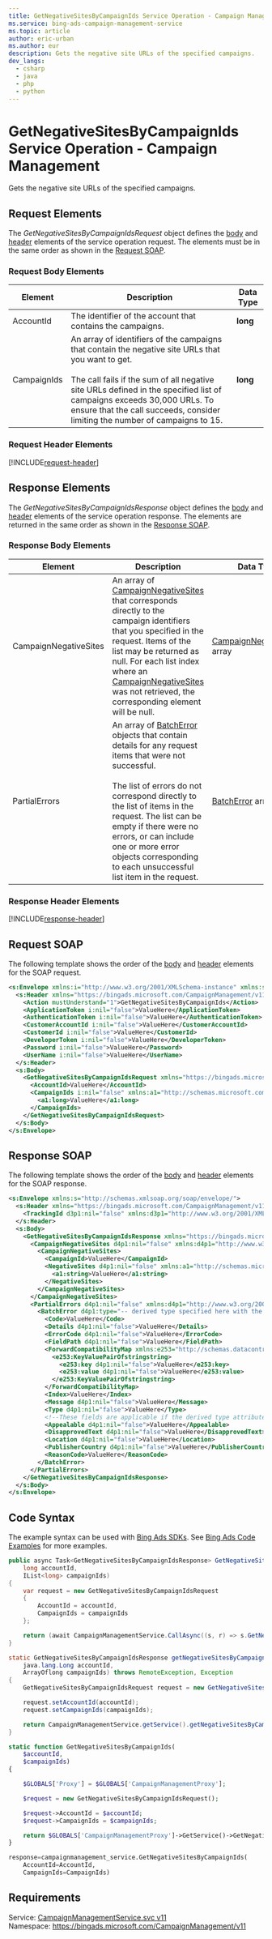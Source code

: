 ```yaml
---
title: GetNegativeSitesByCampaignIds Service Operation - Campaign Management
ms.service: bing-ads-campaign-management-service
ms.topic: article
author: eric-urban
ms.author: eur
description: Gets the negative site URLs of the specified campaigns.
dev_langs: 
  - csharp
  - java
  - php
  - python
---
```

# GetNegativeSitesByCampaignIds Service Operation - Campaign Management
Gets the negative site URLs of the specified campaigns.

## <a name="request"></a>Request Elements
The *GetNegativeSitesByCampaignIdsRequest* object defines the [body](#request-body) and [header](#request-header) elements of the service operation request. The elements must be in the same order as shown in the [Request SOAP](#request-soap). 

### <a name="request-body"></a>Request Body Elements

|Element|Description|Data Type|
|-----------|---------------|-------------|
|<a name="accountid"></a>AccountId|The identifier of the account that contains the campaigns.|**long**|
|<a name="campaignids"></a>CampaignIds|An array of identifiers of the campaigns that contain the negative site URLs that you want to get.<br /><br />The call fails if the sum of all negative site URLs defined in the specified list of campaigns exceeds 30,000 URLs. To ensure that the call succeeds, consider limiting the number of campaigns to 15.|**long**|

### <a name="request-header"></a>Request Header Elements
[!INCLUDE[request-header](./includes/request-header.md)]

## <a name="response"></a>Response Elements
The *GetNegativeSitesByCampaignIdsResponse* object defines the [body](#response-body) and [header](#response-header) elements of the service operation response. The elements are returned in the same order as shown in the [Response SOAP](#response-soap).

### <a name="response-body"></a>Response Body Elements

|Element|Description|Data Type|
|-----------|---------------|-------------|
|<a name="campaignnegativesites"></a>CampaignNegativeSites|An array of [CampaignNegativeSites](../campaign-management-service/campaignnegativesites.md) that corresponds directly to the campaign identifiers that you specified in the request. Items of the list may be returned as null. For each list index where an [CampaignNegativeSites](../campaign-management-service/campaignnegativesites.md) was not retrieved, the corresponding element will be null.|[CampaignNegativeSites](campaignnegativesites.md) array|
|<a name="partialerrors"></a>PartialErrors|An array of [BatchError](../campaign-management-service/batcherror.md) objects that contain details for any request items that were not successful.<br /><br />The list of errors do not correspond directly to the list of items in the request. The list can be empty if there were no errors, or can include one or more error objects corresponding to each unsuccessful list item in the request.|[BatchError](batcherror.md) array|

### <a name="response-header"></a>Response Header Elements
[!INCLUDE[response-header](./includes/response-header.md)]

## <a name="request-soap"></a>Request SOAP
The following template shows the order of the [body](#request-body) and [header](#request-header) elements for the SOAP request.

```xml
<s:Envelope xmlns:i="http://www.w3.org/2001/XMLSchema-instance" xmlns:s="http://schemas.xmlsoap.org/soap/envelope/">
  <s:Header xmlns="https://bingads.microsoft.com/CampaignManagement/v11">
    <Action mustUnderstand="1">GetNegativeSitesByCampaignIds</Action>
    <ApplicationToken i:nil="false">ValueHere</ApplicationToken>
    <AuthenticationToken i:nil="false">ValueHere</AuthenticationToken>
    <CustomerAccountId i:nil="false">ValueHere</CustomerAccountId>
    <CustomerId i:nil="false">ValueHere</CustomerId>
    <DeveloperToken i:nil="false">ValueHere</DeveloperToken>
    <Password i:nil="false">ValueHere</Password>
    <UserName i:nil="false">ValueHere</UserName>
  </s:Header>
  <s:Body>
    <GetNegativeSitesByCampaignIdsRequest xmlns="https://bingads.microsoft.com/CampaignManagement/v11">
      <AccountId>ValueHere</AccountId>
      <CampaignIds i:nil="false" xmlns:a1="http://schemas.microsoft.com/2003/10/Serialization/Arrays">
        <a1:long>ValueHere</a1:long>
      </CampaignIds>
    </GetNegativeSitesByCampaignIdsRequest>
  </s:Body>
</s:Envelope>
```

## <a name="response-soap"></a>Response SOAP
The following template shows the order of the [body](#response-body) and [header](#response-header) elements for the SOAP response.

```xml
<s:Envelope xmlns:s="http://schemas.xmlsoap.org/soap/envelope/">
  <s:Header xmlns="https://bingads.microsoft.com/CampaignManagement/v11">
    <TrackingId d3p1:nil="false" xmlns:d3p1="http://www.w3.org/2001/XMLSchema-instance">ValueHere</TrackingId>
  </s:Header>
  <s:Body>
    <GetNegativeSitesByCampaignIdsResponse xmlns="https://bingads.microsoft.com/CampaignManagement/v11">
      <CampaignNegativeSites d4p1:nil="false" xmlns:d4p1="http://www.w3.org/2001/XMLSchema-instance">
        <CampaignNegativeSites>
          <CampaignId>ValueHere</CampaignId>
          <NegativeSites d4p1:nil="false" xmlns:a1="http://schemas.microsoft.com/2003/10/Serialization/Arrays">
            <a1:string>ValueHere</a1:string>
          </NegativeSites>
        </CampaignNegativeSites>
      </CampaignNegativeSites>
      <PartialErrors d4p1:nil="false" xmlns:d4p1="http://www.w3.org/2001/XMLSchema-instance">
        <BatchError d4p1:type="-- derived type specified here with the appropriate prefix --">
          <Code>ValueHere</Code>
          <Details d4p1:nil="false">ValueHere</Details>
          <ErrorCode d4p1:nil="false">ValueHere</ErrorCode>
          <FieldPath d4p1:nil="false">ValueHere</FieldPath>
          <ForwardCompatibilityMap xmlns:e253="http://schemas.datacontract.org/2004/07/System.Collections.Generic" d4p1:nil="false">
            <e253:KeyValuePairOfstringstring>
              <e253:key d4p1:nil="false">ValueHere</e253:key>
              <e253:value d4p1:nil="false">ValueHere</e253:value>
            </e253:KeyValuePairOfstringstring>
          </ForwardCompatibilityMap>
          <Index>ValueHere</Index>
          <Message d4p1:nil="false">ValueHere</Message>
          <Type d4p1:nil="false">ValueHere</Type>
          <!--These fields are applicable if the derived type attribute is set to EditorialError-->
          <Appealable d4p1:nil="false">ValueHere</Appealable>
          <DisapprovedText d4p1:nil="false">ValueHere</DisapprovedText>
          <Location d4p1:nil="false">ValueHere</Location>
          <PublisherCountry d4p1:nil="false">ValueHere</PublisherCountry>
          <ReasonCode>ValueHere</ReasonCode>
        </BatchError>
      </PartialErrors>
    </GetNegativeSitesByCampaignIdsResponse>
  </s:Body>
</s:Envelope>
```

## <a name="example"></a>Code Syntax
The example syntax can be used with [Bing Ads SDKs](~/guides/client-libraries.md). See [Bing Ads Code Examples](~/guides/code-examples.md) for more examples.
```csharp
public async Task<GetNegativeSitesByCampaignIdsResponse> GetNegativeSitesByCampaignIdsAsync(
	long accountId,
	IList<long> campaignIds)
{
	var request = new GetNegativeSitesByCampaignIdsRequest
	{
		AccountId = accountId,
		CampaignIds = campaignIds
	};

	return (await CampaignManagementService.CallAsync((s, r) => s.GetNegativeSitesByCampaignIdsAsync(r), request));
}
```
```java
static GetNegativeSitesByCampaignIdsResponse getNegativeSitesByCampaignIds(
	java.lang.Long accountId,
	ArrayOflong campaignIds) throws RemoteException, Exception
{
	GetNegativeSitesByCampaignIdsRequest request = new GetNegativeSitesByCampaignIdsRequest();

	request.setAccountId(accountId);
	request.setCampaignIds(campaignIds);

	return CampaignManagementService.getService().getNegativeSitesByCampaignIds(request);
}
```
```php
static function GetNegativeSitesByCampaignIds(
	$accountId,
	$campaignIds)
{

	$GLOBALS['Proxy'] = $GLOBALS['CampaignManagementProxy'];

	$request = new GetNegativeSitesByCampaignIdsRequest();

	$request->AccountId = $accountId;
	$request->CampaignIds = $campaignIds;

	return $GLOBALS['CampaignManagementProxy']->GetService()->GetNegativeSitesByCampaignIds($request);
}
```
```python
response=campaignmanagement_service.GetNegativeSitesByCampaignIds(
	AccountId=AccountId,
	CampaignIds=CampaignIds)
```

## Requirements
Service: [CampaignManagementService.svc v11](https://campaign.api.bingads.microsoft.com/Api/Advertiser/CampaignManagement/v11/CampaignManagementService.svc)  
Namespace: https://bingads.microsoft.com/CampaignManagement/v11  

